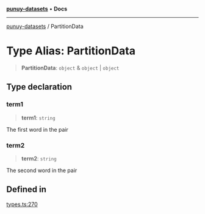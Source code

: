 [**punuy-datasets**](../README.md) • **Docs**

***

[punuy-datasets](../README.md) / PartitionData

# Type Alias: PartitionData

> **PartitionData**: `object` & `object` \| `object`

## Type declaration

### term1

> **term1**: `string`

The first word in the pair

### term2

> **term2**: `string`

The second word in the pair

## Defined in

[types.ts:270](https://github.com/andrefs/punuy-datasets/blob/01d4500bff8faefe405b040139d52f7237aac851/src/lib/types.ts#L270)
